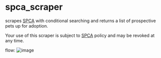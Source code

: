 # spca_scraper
scrapes [SPCA](https://spca.org.sg) with conditional searching and returns a list of prospective pets up for adoption.

Your use of this scraper is subject to [SPCA](https://spca.org.sg) policy and may be revoked at any time.

flow:
![image](https://github.com/desmondogazebo/spca_scraper/assets/13763140/a8a4712e-e567-420f-9642-79586b4125a2)
